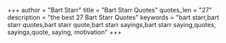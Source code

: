 +++
author = "Bart Starr"
title = "Bart Starr Quotes"
quotes_len = "27"
description = "the best 27 Bart Starr Quotes"
keywords = "bart starr,bart starr quotes,bart starr quote,bart starr sayings,bart starr saying,quotes, sayings,quote, saying, motivation"
+++

